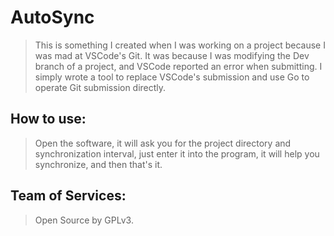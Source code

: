 # AutoSync

> This is something I created when I was working on a project because I was mad at VSCode's Git.
> It was because I was modifying the Dev branch of a project, and VSCode reported an error when submitting.
> I simply wrote a tool to replace VSCode's submission and use Go to operate Git submission directly.

## How to use:

> Open the software, it will ask you for the project directory and synchronization interval, just enter it into the program, it will help you synchronize, and then that's it.

## Team of Services:

> Open Source by GPLv3.